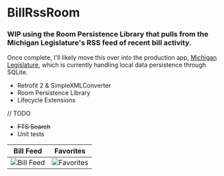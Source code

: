 # BillRssRoom
### WIP using the Room Persistence Library that pulls from the Michigan Legislature's RSS feed of recent bill activity.

Once complete, I'll likely move this over into the production app, [Michigan Legislature](https://play.google.com/store/apps/details?id=mi.michigan.josh.michiganlegislature&hl=en), which is currently handling local data persistence through SQLite.

* Retrofit 2 & SimpleXMLConverter
* Room Persistence Library
* Lifecycle Extensions

// TODO
* ~~FTS Search~~
* Unit tests

Bill Feed | Favorites
---- | ----
![Bill Feed](https://i.imgur.com/HJ2f3Rv.png?1) | ![Favorites](https://i.imgur.com/a8vD33O.png?1)
